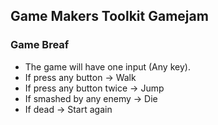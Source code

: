 ## Game Makers Toolkit Gamejam

### Game Breaf
- The game will have one input (Any key).
- If press any button -> Walk
- If press any button twice -> Jump
- If smashed by any enemy -> Die
- If dead -> Start again